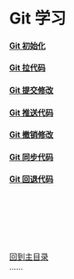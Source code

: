 # Git 学习

#### [Git 初始化](datetype/Readme.md)

#### [Git 拉代码](ondition/Readme.md)

#### [Git 提交修改](loop/Readme.md)

#### [Git 推送代码](loop/Readme.md)

#### [Git 撤销修改](loop/Readme.md)

#### [Git 同步代码](loop/Readme.md)

#### [Git 回退代码](loop/Readme.md)

<br />
<br />
<br />
<br />
<br />

[回到主目录](../README.md)   
......    


